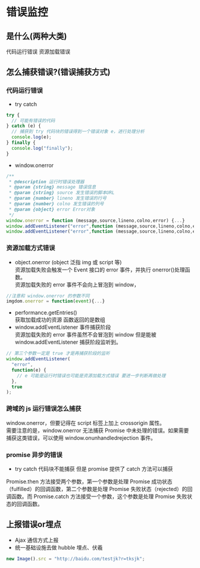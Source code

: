 <!--
 * @Author: 鱼小柔
 * @Date: 2021-05-30 19:05:38
 * @LastEditors: your name
 * @LastEditTime: 2021-06-06 18:40:41
 * @Description: file content
-->
# 错误监控

## 是什么(两种大类)

代码运行错误
资源加载错误

## 怎么捕获错误?(错误捕获方式)

### 代码运行错误

- try catch

```js
try {
  // 可能有错误的代码
} catch (e) {
  // 捕获到 try 代码块的错误得到一个错误对象 e，进行处理分析
  console.log(e);
} finally {
  console.log("finally");
}
```

- window.onerror

```js
/**
 * @description 运行时错误处理器
 * @param {string} message 错误信息
 * @param {string} source 发生错误的脚本URL
 * @param {number} lineno 发生错误的行号
 * @param {number} colno 发生错误的列号
 * @param {object} error Error对象
 */
window.onerror = function (message,source,lineno,colno,error) {...}
window.addEventListener("error",function (message,source,lineno,colno,error) {...})
window.addEventListener("error",function (message,source,lineno,colno,error) {...},false)
```

### 资源加载方式错误

- object.onerror (object 泛指 img 或 script 等)
  <br>资源加载失败会触发一个 Event 接口的 error 事件，并执行 onerror()处理函数。
  <br>资源加载失败的 error 事件不会向上冒泡到 window，

```js
//注意和 window.onerror 的参数不同
imgdom.onerror = function(event){...}
```

- performance.getEntries()
  <br>
  获取加载成功的资源 函数返回的是数组
- window.addEventListener 事件捕获阶段
  <br>资源加载失败的 error 事件虽然不会冒泡到 window 但是能被 window.addEventListener 捕获阶段监听到。

```js
// 第三个参数一定是 true 才是再捕获阶段的监听
window.addEventListener(
  "error",
  function(e) {
    // e 可能是运行时错误也可能是资源加载方式错误 要进一步判断再做处理
  },
  true
);
```

### 跨域的 js 运行错误怎么捕获

window.onerror，但要记得在 script 标签上加上 crossorigin 属性。  
需要注意的是，window.onerror 无法捕获 Promise 中未处理的错误。如果需要捕获这类错误，可以使用 window.onunhandledrejection 事件。

### promise 异步的错误

- try catch 代码块不能捕获 但是 promise 提供了 catch 方法可以捕获

Promise.then 方法接受两个参数，第一个参数是处理 Promise 成功状态（fulfilled）的回调函数，第二个参数是处理 Promise 失败状态（rejected）的回调函数。而 Promise.catch 方法接受一个参数，这个参数是处理 Promise 失败状态的回调函数。

## 上报错误or埋点

- Ajax 通信方式上报
- 统一基础设施去做 hubble 埋点、伏羲

```js
new Image().src = "http://baidu.com/testjk?r=tksjk";
```
